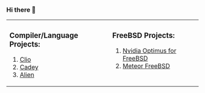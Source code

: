 ### Hi there 👋

<table><tr><td valign="top">

### Compiler/Language Projects:

1. [Clio](https://github.com/clio-lang/clio)
2. [Cadey](https://github.com/pouya-eghbali/cadey)
3. [Alien](https://github.com/alien-sh/alien)

</td><td valign="top">

### FreeBSD Projects:
  

1. [Nvidia Optimus for FreeBSD](https://github.com/pouya-eghbali/freebsd-nvidia-optimus)
2. [Meteor FreeBSD](https://github.com/pouya-eghbali/meteor-freebsd)


</td></tr></table>
